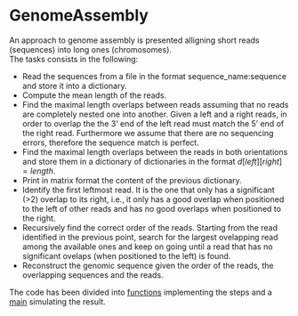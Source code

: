 # GenomeAssembly
An approach to genome assembly is presented alligning short reads (sequences) into long ones (chromosomes). \
The tasks consists in the following: 
  - Read the sequences from a file in the format sequence_name:sequence and store it into a dictionary. 
  - Compute the mean length of the reads.
  - Find the maximal length overlaps between reads assuming that no reads are completely nested one into another. Given a left and a right reads, in order to overlap the the 3’ end of the left read must match the 5’ end of the right read. Furthermore we assume that there are no sequencing errors, therefore the sequence match is perfect. 
  - Find the maximal length overlaps between the reads in both orientations and store them in a dictionary of dictionaries in the format $d[left][right] = length$.
  - Print in matrix format the content of the previous dictionary.
  - Identify the first leftmost read. It is the one that only has a significant (>2) overlap to its right, i.e., it only has a good overlap when positioned to the left of other reads and has no good overlaps when positioned to the right. 
  - Recursively find the correct order of the reads. Starting from the read identified in the previous point, search for the largest ovelapping read among the available ones and keep on going until a read that has no significant ovelaps (when positioned to the left) is found. 
  - Reconstruct the genomic sequence given the order of the reads, the overlapping sequences and the reads.
  
The code has been divided into [functions]() implementing the steps and a [main]() simulating the result. 
